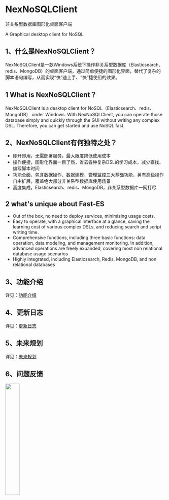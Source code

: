 # NexNoSQLClient
非关系型数据库图形化桌面客户端

A Graphical desktop client for NoSQL

## 1、什么是NexNoSQLClient？
NexNoSQLClient是一款Windows系统下操作非关系型数据库（Elasticsearch、redis、MongoDB）的桌面客户端，通过简单便捷的图形化界面，替代了复杂的脚本语句编写，从而实现“快”速上手、“快”捷使用的效果。
## 1 What is NexNoSQLClient？
NexNoSQLClient is a desktop client for NoSQL（Elasticsearch、redis、MongoDB） under Windows. With NexNoSQLClient, you can operate those database simply and quickly through the GUI without writing any complex DSL. Therefore, you can get started and use NoSQL fast.
## 2、NexNoSQLClient有何独特之处？
- 即开即用，无需部署服务，最大限度降低使用成本
- 操作便捷，图形化界面一目了然，省去各种复杂DSL的学习成本，减少查找、编写脚本时间
- 功能全面，包含数据操作、数据建模、管理监控三大基础功能，另有高级操作自由扩展，覆盖绝大部分非关系型数据库使用场景
- 高度集成，Elasticsearch、redis、MongoDB，非关系型数据库一网打尽
## 2 what's unique about Fast-ES
- Out of the box, no need to deploy services, minimizing usage costs.
- Easy to operate, with a graphical interface at a glance, saving the learning cost of various complex DSLs, and reducing search and script writing time.
- Comprehensive functions, including three basic functions: data operation, data modeling, and management monitoring. In addition, advanced operations are freely expanded, covering most non relational database usage scenarios
- Highly integrated, including Elasticsearch, Redis, MongoDB, and non relational databases
## 3、功能介绍
详见：[功能介绍]()
## 4、更新日志
详见：[更新日志]()
## 5、未来规划
详见：[未来规划]()
## 6、问题反馈
<img src="docs/问题反馈.jpg" width="30%">
